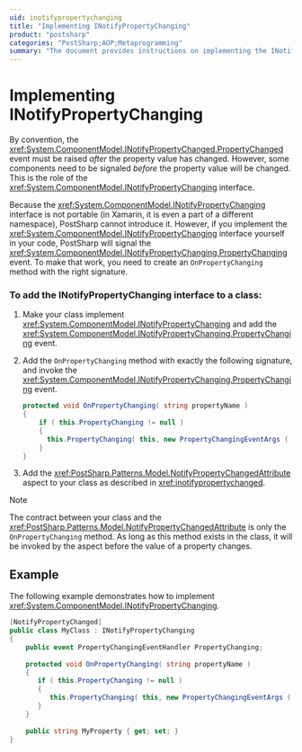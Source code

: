 ```yaml
---
uid: inotifypropertychanging
title: "Implementing INotifyPropertyChanging"
product: "postsharp"
categories: "PostSharp;AOP;Metaprogramming"
summary: "The document provides instructions on implementing the INotifyPropertyChanging interface with PostSharp, which signals before a property value changes, by creating an 'OnPropertyChanging' method."
---
```

# Implementing INotifyPropertyChanging

By convention, the <xref:System.ComponentModel.INotifyPropertyChanged.PropertyChanged> event must be raised *after* the property value has changed. However, some components need to be signaled *before* the property value will be changed. This is the role of the <xref:System.ComponentModel.INotifyPropertyChanging> interface. 

Because the <xref:System.ComponentModel.INotifyPropertyChanging> interface is not portable (in Xamarin, it is even a part of a different namespace), PostSharp cannot introduce it. However, if you implement the <xref:System.ComponentModel.INotifyPropertyChanging> interface yourself in your code, PostSharp will signal the <xref:System.ComponentModel.INotifyPropertyChanging.PropertyChanging> event. To make that work, you need to create an `OnPropertyChanging` method with the right signature. 


### To add the INotifyPropertyChanging interface to a class:

1. Make your class implement <xref:System.ComponentModel.INotifyPropertyChanging> and add the <xref:System.ComponentModel.INotifyPropertyChanging.PropertyChanging> event. 


2. Add the `OnPropertyChanging` method with exactly the following signature, and invoke the <xref:System.ComponentModel.INotifyPropertyChanging.PropertyChanging> event. 

    ```csharp
    protected void OnPropertyChanging( string propertyName )
    {
        if ( this.PropertyChanging != null )
        {
          this.PropertyChanging( this, new PropertyChangingEventArgs ( propertyName ) );
        }
    }
    ```


3. Add the <xref:PostSharp.Patterns.Model.NotifyPropertyChangedAttribute> aspect to your class as described in <xref:inotifypropertychanged>. 


> [!NOTE]
> The contract between your class and the <xref:PostSharp.Patterns.Model.NotifyPropertyChangedAttribute> is only the `OnPropertyChanging` method. As long as this method exists in the class, it will be invoked by the aspect before the value of a property changes. 


## Example

The following example demonstrates how to implement <xref:System.ComponentModel.INotifyPropertyChanging>. 

```csharp
[NotifyPropertyChanged]                
public class MyClass : INotifyPropertyChanging
{
    public event PropertyChangingEventHandler PropertyChanging;
    
    protected void OnPropertyChanging( string propertyName )
    {
       if ( this.PropertyChanging != null )
       {
          this.PropertyChanging( this, new PropertyChangingEventArgs ( propertyName ) );
       }
    }
    
    public string MyProperty { get; set; }
}
```


